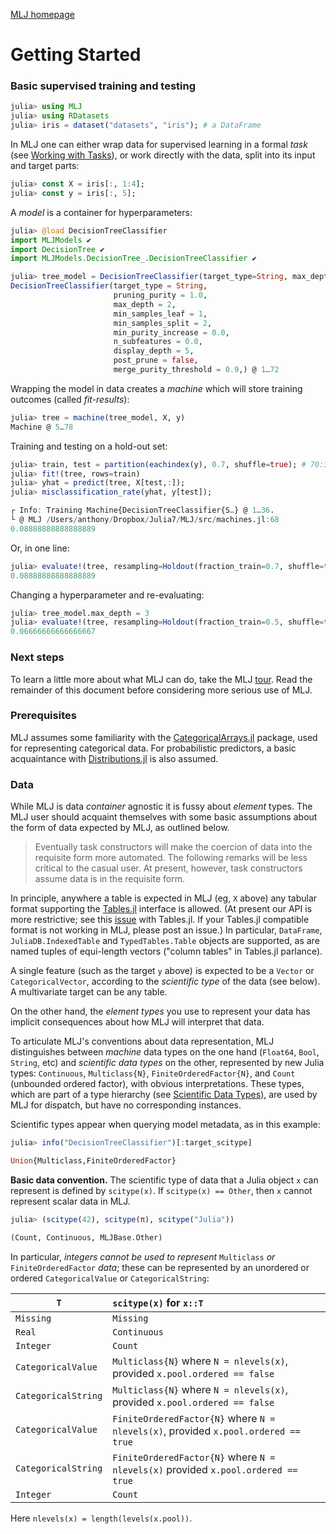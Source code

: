 [MLJ homepage](https://github.com/alan-turing-institute/MLJ.jl)


# Getting Started

### Basic supervised training and testing


```julia
julia> using MLJ
julia> using RDatasets
julia> iris = dataset("datasets", "iris"); # a DataFrame
```

In MLJ one can either wrap data for supervised learning in a formal
*task* (see [Working with Tasks](working_with_tasks.md)), or work directly with the
data, split into its input and target parts:


```julia
julia> const X = iris[:, 1:4];
julia> const y = iris[:, 5];
```

A *model* is a container for hyperparameters:

```julia
julia> @load DecisionTreeClassifier
import MLJModels ✔
import DecisionTree ✔
import MLJModels.DecisionTree_.DecisionTreeClassifier ✔

julia> tree_model = DecisionTreeClassifier(target_type=String, max_depth=2)
DecisionTreeClassifier(target_type = String,
                       pruning_purity = 1.0,
                       max_depth = 2,
                       min_samples_leaf = 1,
                       min_samples_split = 2,
                       min_purity_increase = 0.0,
                       n_subfeatures = 0.0,
                       display_depth = 5,
                       post_prune = false,
                       merge_purity_threshold = 0.9,) @ 1…72
```

Wrapping the model in data creates a *machine* which will store training outcomes (called *fit-results*):

```julia
julia> tree = machine(tree_model, X, y)
Machine @ 5…78
```

Training and testing on a hold-out set:

```julia
julia> train, test = partition(eachindex(y), 0.7, shuffle=true); # 70:30 split
julia> fit!(tree, rows=train)
julia> yhat = predict(tree, X[test,:]);
julia> misclassification_rate(yhat, y[test]);

┌ Info: Training Machine{DecisionTreeClassifier{S…} @ 1…36.
└ @ MLJ /Users/anthony/Dropbox/Julia7/MLJ/src/machines.jl:68
0.08888888888888889
```

Or, in one line:

```julia
julia> evaluate!(tree, resampling=Holdout(fraction_train=0.7, shuffle=true), measure=misclassification_rate)
0.08888888888888889
```

Changing a hyperparameter and re-evaluating:

```julia
julia> tree_model.max_depth = 3
julia> evaluate!(tree, resampling=Holdout(fraction_train=0.5, shuffle=true), measure=misclassification_rate)
0.06666666666666667
```

### Next steps

To learn a little more about what MLJ can do, take the MLJ
[tour](https://github.com/alan-turing-institute/MLJ.jl/blob/master/docs/src/tour.ipynb). Read
the remainder of this document before considering more serious use of
MLJ.


### Prerequisites

MLJ assumes some familiarity with the
[CategoricalArrays.jl](https://github.com/JuliaData/CategoricalArrays.jl)
package, used for representing categorical data. For probabilistic
predictors, a basic acquaintance with
[Distributions.jl](https://github.com/JuliaStats/Distributions.jl) is
also assumed.


### Data

While MLJ is data *container* agnostic it is fussy about
*element* types. The MLJ user should acquaint themselves with some
basic assumptions about the form of data expected by MLJ, as outlined
below. 

> Eventually task constructors will make the coercion of data into the
> requisite form more automated. The following remarks will be less
> critical to the casual user. At present, however, task constructors
> assume data is in the requisite form.

In principle, anywhere a table is expected in MLJ (eg, `X` above) any
tabular format supporting the
[Tables.jl](https://github.com/JuliaData/Tables.jl) interface is
allowed. (At present our API is more restrictive; see this
[issue](https://github.com/JuliaData/Tables.jl/issues/74) with
Tables.jl. If your Tables.jl compatible format is not working in MLJ,
please post an issue.) In particular, `DataFrame`,
`JuliaDB.IndexedTable` and `TypedTables.Table` objects are supported,
as are named tuples of equi-length vectors ("column tables" in
Tables.jl parlance).

A single feature (such as the target `y` above) is expected to be a
`Vector` or `CategoricalVector`, according to the *scientific type* of
the data (see below). A multivariate target can be any table.

On the other hand, the *element types* you use to represent your data
has implicit consequences about how MLJ will interpret that data.

To articulate MLJ's conventions about data representation, MLJ
distinguishes between *machine* data types on the one hand (`Float64`,
`Bool`, `String`, etc) and *scientific data types* on the other,
represented by new Julia types: `Continuous`, `Multiclass{N}`,
`FiniteOrderedFactor{N}`, and `Count` (unbounded ordered factor), with
obvious interpretations. These types, which are part of a type
hierarchy (see [Scientific Data Types](scientific_data_types.md)), are
used by MLJ for dispatch, but have no corresponding instances.

Scientific types appear when querying model metadata, as in this example:

```julia
julia> info("DecisionTreeClassifier")[:target_scitype]

Union{Multiclass,FiniteOrderedFactor}
```

**Basic data convention.** The scientific type of data that a Julia
object `x` can represent is defined by `scitype(x)`. If `scitype(x) ==
Other`, then `x` cannot represent scalar data in MLJ.

```julia
julia> (scitype(42), scitype(π), scitype("Julia"))

(Count, Continuous, MLJBase.Other)
```

In particular, *integers cannot be used to represent* `Multiclass` *or*
`FiniteOrderedFactor` *data*; these can be represented by an unordered or
ordered `CategoricalValue` or `CategoricalString`:

`T`                     |     `scitype(x)` for `x::T`
------------------------|:--------------------------------
`Missing`                 |      `Missing`
`Real`                    |      `Continuous`
`Integer`                |        `Count`
`CategoricalValue`       | `Multiclass{N}` where `N = nlevels(x)`, provided `x.pool.ordered == false` 
`CategoricalString`       | `Multiclass{N}` where `N = nlevels(x)`, provided `x.pool.ordered == false`
`CategoricalValue`       | `FiniteOrderedFactor{N}` where `N = nlevels(x)`, provided `x.pool.ordered == true` 
`CategoricalString`       | `FiniteOrderedFactor{N}` where `N = nlevels(x)` provided `x.pool.ordered == true`
`Integer`                 | `Count`

Here `nlevels(x) = length(levels(x.pool))`.

